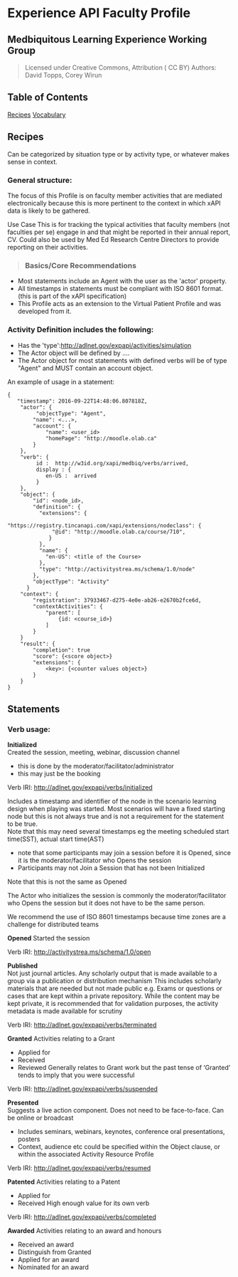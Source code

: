 # Experience API Faculty Profile

## Medbiquitous Learning Experience Working Group

> Licensed under Creative Commons, Attribution ( CC BY)
> Authors: David Topps, Corey Wirun

## Table of Contents
[Recipes](#recipes)
[Vocabulary](#vocabulary)

## <a name="recipes"></a>Recipes
Can be categorized by situation type or by activity type, or whatever makes sense in context. 
### General structure:
The focus of this Profile is on faculty member activities that are mediated electronically because this is more pertinent 
to the context in which xAPI data is likely to be gathered.

Use Case
This is for tracking the typical activities that faculty members (not faculties per se) engage in and that might be reported in their annual report, CV. Could also be used by Med Ed Research Centre Directors to provide reporting on their activities. 


>### Basics/Core Recommendations
* Most statements include an Agent with the user as the 'actor' property.
* All timestamps in statements must be compliant with ISO 8601 format. (this is part of the xAPI specification) 
* This Profile acts as an extension to the Virtual Patient Profile and was developed from it. 

### Activity Definition includes the following:  
* Has the 'type':http://adlnet.gov/expapi/activities/simulation
* The Actor object will be defined by …. 
* The Actor object for most statements with defined verbs will be of type "Agent" and MUST contain an account object.

An example of usage in a statement:

```
{
   "timestamp": 2016-09-22T14:48:06.807818Z,
    "actor": {
         "objectType": "Agent",
        "name": <...>,
        "account": {
            "name": <user_id>
            "homePage": "http://moodle.olab.ca"
        }
    },
    "verb": {
         id :  http://w3id.org/xapi/medbiq/verbs/arrived,
         display : {
            en-US :  arrived
         }
    },
    "object": {
        "id": <node_id>,
        "definition": {
          "extensions": {
            "https://registry.tincanapi.com/xapi/extensions/nodeclass": {
              "@id": "http://moodle.olab.ca/course/710",
             }
          },
          "name": {
            "en-US": <title of the Course>
          },
          "type": "http://activitystrea.ms/schema/1.0/node"
        },
        "objectType": "Activity"
      }
    "context": {
        "registration": 37933467-d275-4e0e-ab26-e2670b2fce6d,
        "contextActivities": {
            "parent": [
                {id: <course_id>}
            ]
        }
    }
    "result": {
        "completion": true
        "score": {<score object>}
        "extensions": {
            <key>: {<counter values object>}
        }
    }
}
``` 
## <a name="statements"></a>Statements
### Verb usage:



**Initialized**  
Created the session, meeting, webinar, discussion channel
* this is done by the moderator/facilitator/administrator
* this may just be the booking

Verb IRI: http://adlnet.gov/expapi/verbs/initialized  

Includes a timestamp and identifier of the node in the scenario learning design when playing was started. 
Most scenarios will have a fixed starting node but this is not always true and is not a requirement for the statement to be true.  
Note that this may need several timestamps eg the meeting scheduled start time(SST), actual start time(AST)
* note that some participants may join a session before it is Opened, since it is the moderator/facilitator who Opens the session
* Participants may not Join a Session that has not been Initialized

Note that this is not the same as Opened

The Actor who initializes the session is commonly the moderator/facilitator who Opens the session
but it does not have to be the same person.

We recommend the use of ISO 8601 timestamps because time zones are a challenge for distributed teams

**Opened**
Started the session

Verb IRI: http://activitystrea.ms/schema/1.0/open

**Published**  
Not just journal articles. Any scholarly output that is made available to a group via a publication or distribution mechanism
This includes scholarly materials that are needed but not made public e.g. Exams or questions or cases that are kept within a private repository. While the content may be kept private, it is recommended that for validation purposes, the activity metadata is made available for scrutiny

Verb IRI: http://adlnet.gov/expapi/verbs/terminated  

**Granted**
Activities relating to a Grant
* Applied for
* Received
* Reviewed
Generally relates to Grant work but the past tense of ‘Granted’ tends to imply that you were successful

Verb IRI: http://adlnet.gov/expapi/verbs/suspended  

**Presented**  
Suggests a live action component. Does not need to be face-to-face. Can be online or broadcast
* Includes seminars, webinars, keynotes, conference oral presentations, posters
* Context, audience etc could be specified within the Object clause, or within the associated Activity Resource Profile

Verb IRI: http://adlnet.gov/expapi/verbs/resumed  

**Patented** 
Activities relating to a Patent
* Applied for
* Received
High enough value for its own verb

Verb IRI: http://adlnet.gov/expapi/verbs/completed  

**Awarded**
Activities relating to an award and honours
* Received an award
* Distinguish from Granted
* Applied for an award
* Nominated for an award

